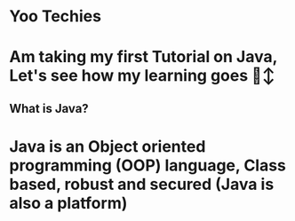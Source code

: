 # Yoo Techies
# Am taking my first Tutorial on Java, Let's see how my learning goes 🙂↕


## What is Java?
# Java is an Object oriented programming (OOP) language, Class based, robust and secured (Java is also a platform)